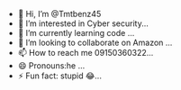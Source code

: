 - 👋 Hi, I’m @Tmtbenz45
- 👀 I’m interested in Cyber security...
- 🌱 I’m currently learning code ...
- 💞️ I’m looking to collaborate on Amazon ...
- 📫 How to reach me 09150360322...
- 😄 Pronouns:he ...
- ⚡ Fun fact: stupid 😂...

<!---
Tmtbenz45/Tmtbenz45 is a ✨ special ✨ repository because its `README.md` (this file) appears on your GitHub profile.
You can click the Preview link to take a look at your changes.
--->
